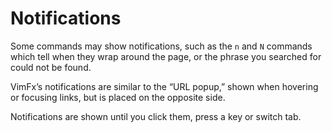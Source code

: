 <!--
This is part of the VimFx documentation.
Copyright Simon Lydell 2015.
See the file README.md for copying conditions.
-->

# Notifications

Some commands may show notifications, such as the `n` and `N` commands which
tell when they wrap around the page, or the phrase you searched for could not be
found.

VimFx’s notifications are similar to the “URL popup,” shown when hovering or
focusing links, but is placed on the opposite side.

Notifications are shown until you click them, press a key or switch tab.

